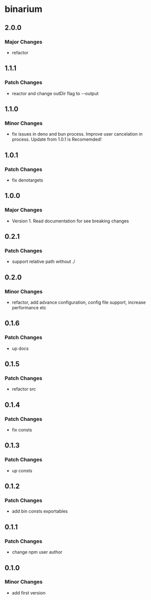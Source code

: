 # binarium

## 2.0.0

### Major Changes

- refactor

## 1.1.1

### Patch Changes

- reactor and change outDir flag to --output

## 1.1.0

### Minor Changes

- fix issues in deno and bun process. Improve user cancelation in process. Update from 1.0.1 is Recomemded!

## 1.0.1

### Patch Changes

- fix denotargets

## 1.0.0

### Major Changes

- Version 1. Read documentation for see breaking changes

## 0.2.1

### Patch Changes

- support relative path without ./

## 0.2.0

### Minor Changes

- refactor, add advance configuration, config file support, increase performance etc

## 0.1.6

### Patch Changes

- up docs

## 0.1.5

### Patch Changes

- refactor src

## 0.1.4

### Patch Changes

- fix consts

## 0.1.3

### Patch Changes

- up consts

## 0.1.2

### Patch Changes

- add bin consts exportables

## 0.1.1

### Patch Changes

- change npm user author

## 0.1.0

### Minor Changes

- add first version
